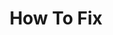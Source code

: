 ---
layout: page
title: How To Fix
permalink: /io/HTML5-storage manipulation/How To Fix
parent: HTML5-storage manipulation
nav_order: 3
---